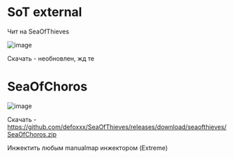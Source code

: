 # SoT external

Чит на SeaOfThieves

![image](https://user-images.githubusercontent.com/53594431/209291123-2137afc2-8f9c-482c-8946-89550c53c1ae.png)





Скачать - необновлен, жд те

# SeaOfChoros

![image](https://user-images.githubusercontent.com/53594431/219931950-ee479378-bebc-4200-9438-3b2fb1e7b324.png)

Скачать - https://github.com/defoxxx/SeaOfThieves/releases/download/seaofthieves/SeaOfChoros.zip

Инжектить любым manualmap инжектором (Extreme)
